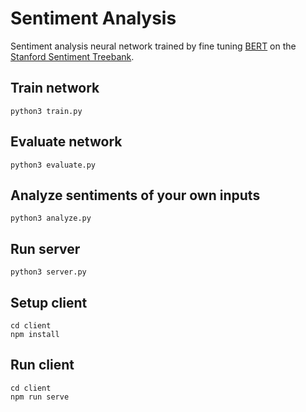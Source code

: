 # Sentiment Analysis

Sentiment analysis neural network trained by fine tuning [BERT](https://arxiv.org/pdf/1810.04805.pdf) on the [Stanford Sentiment Treebank](https://nlp.stanford.edu/sentiment/).

## Train network
```
python3 train.py
```

## Evaluate network
```
python3 evaluate.py
```

## Analyze sentiments of your own inputs
```
python3 analyze.py
```

## Run server
```
python3 server.py
```

## Setup client
```
cd client
npm install
```

## Run client
```
cd client
npm run serve
```

